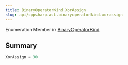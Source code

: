 ```yaml
---
title: BinaryOperatorKind.XorAssign
slug: api/cppsharp.ast.binaryoperatorkind.xorassign
---
```

Enumeration Member in [BinaryOperatorKind](/api/cppsharp/ast/binaryoperatorkind)

## Summary



```csharp
XorAssign = 30
```

